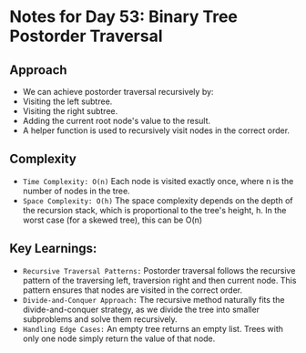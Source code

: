 # Notes for Day 53: Binary Tree Postorder Traversal

## Approach

- We can achieve postorder traversal recursively by:
- Visiting the left subtree.
- Visiting the right subtree.
- Adding the current root node's value to the result.
- A helper function is used to recursively visit nodes in the correct order.

## Complexity

- `Time Complexity: O(n)` Each node is visited exactly once, where n is the number of nodes in the tree.
- `Space Complexity: O(h)` The space complexity depends on the depth of the recursion stack, which is proportional to the tree's height, h. In the worst case (for a skewed tree), this can be O(n)

## Key Learnings:

- `Recursive Traversal Patterns:` Postorder traversal follows the recursive pattern of the traversing left, traversion right and then current node. This pattern ensures that nodes are visited in the correct order.
- `Divide-and-Conquer Approach:` The recursive method naturally fits the divide-and-conquer strategy, as we divide the tree into smaller subproblems and solve them recursively.
- `Handling Edge Cases:` An empty tree returns an empty list.
  Trees with only one node simply return the value of that node.
